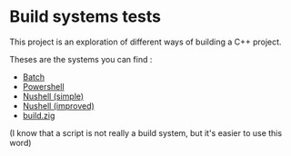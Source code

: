 # Build systems tests

This project is an exploration of different ways of building a C++ project.

Theses are the systems you can find :

- [Batch](./testbed/build.bat)
- [Powershell](./testbed/build.ps1)
- [Nushell (simple)](./testbed/build.nu)
- [Nushell (improved)](./common.nu)
- [build.zig](./build.zig)

(I know that a script is not really a build system, but it's easier to use this word)
